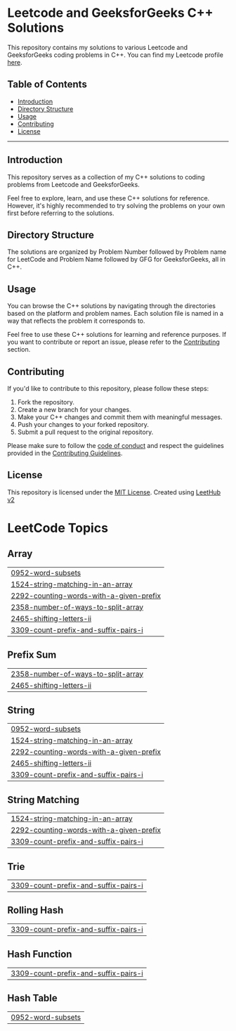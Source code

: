 # Leetcode and GeeksforGeeks C++ Solutions
This repository contains my solutions to various Leetcode and GeeksforGeeks coding problems in C++. You can find my Leetcode profile [here](https://leetcode.com/Dhvaniish/).

## Table of Contents

- [Introduction](#introduction)
- [Directory Structure](#directory-structure)
- [Usage](#usage)
- [Contributing](#contributing)
- [License](#license)

---

## Introduction

This repository serves as a collection of my C++ solutions to coding problems from Leetcode and GeeksforGeeks.

Feel free to explore, learn, and use these C++ solutions for reference. However, it's highly recommended to try solving the problems on your own first before referring to the solutions.

## Directory Structure

The solutions are organized by Problem Number followed by Problem name for LeetCode and Problem Name followed by GFG for GeeksforGeeks, all in C++.

## Usage

You can browse the C++ solutions by navigating through the directories based on the platform and problem names. Each solution file is named in a way that reflects the problem it corresponds to.

Feel free to use these C++ solutions for learning and reference purposes. If you want to contribute or report an issue, please refer to the [Contributing](#contributing) section.

## Contributing

If you'd like to contribute to this repository, please follow these steps:

1. Fork the repository.
2. Create a new branch for your changes.
3. Make your C++ changes and commit them with meaningful messages.
4. Push your changes to your forked repository.
5. Submit a pull request to the original repository.

Please make sure to follow the [code of conduct](CODE_OF_CONDUCT.md) and respect the guidelines provided in the [Contributing Guidelines](CONTRIBUTING.md).

## License

This repository is licensed under the [MIT License](LICENSE).
Created using [LeetHub v2](https://chrome.google.com/webstore/detail/leethub/aciombdipochlnkbpcbgdpjffcfdbggi/related)

<!---LeetCode Topics Start-->
# LeetCode Topics
## Array
|  |
| ------- |
| [0952-word-subsets](https://github.com/Dhvaniish/LeetCode/tree/master/0952-word-subsets) |
| [1524-string-matching-in-an-array](https://github.com/Dhvaniish/LeetCode/tree/master/1524-string-matching-in-an-array) |
| [2292-counting-words-with-a-given-prefix](https://github.com/Dhvaniish/LeetCode/tree/master/2292-counting-words-with-a-given-prefix) |
| [2358-number-of-ways-to-split-array](https://github.com/Dhvaniish/LeetCode/tree/master/2358-number-of-ways-to-split-array) |
| [2465-shifting-letters-ii](https://github.com/Dhvaniish/LeetCode/tree/master/2465-shifting-letters-ii) |
| [3309-count-prefix-and-suffix-pairs-i](https://github.com/Dhvaniish/LeetCode/tree/master/3309-count-prefix-and-suffix-pairs-i) |
## Prefix Sum
|  |
| ------- |
| [2358-number-of-ways-to-split-array](https://github.com/Dhvaniish/LeetCode/tree/master/2358-number-of-ways-to-split-array) |
| [2465-shifting-letters-ii](https://github.com/Dhvaniish/LeetCode/tree/master/2465-shifting-letters-ii) |
## String
|  |
| ------- |
| [0952-word-subsets](https://github.com/Dhvaniish/LeetCode/tree/master/0952-word-subsets) |
| [1524-string-matching-in-an-array](https://github.com/Dhvaniish/LeetCode/tree/master/1524-string-matching-in-an-array) |
| [2292-counting-words-with-a-given-prefix](https://github.com/Dhvaniish/LeetCode/tree/master/2292-counting-words-with-a-given-prefix) |
| [2465-shifting-letters-ii](https://github.com/Dhvaniish/LeetCode/tree/master/2465-shifting-letters-ii) |
| [3309-count-prefix-and-suffix-pairs-i](https://github.com/Dhvaniish/LeetCode/tree/master/3309-count-prefix-and-suffix-pairs-i) |
## String Matching
|  |
| ------- |
| [1524-string-matching-in-an-array](https://github.com/Dhvaniish/LeetCode/tree/master/1524-string-matching-in-an-array) |
| [2292-counting-words-with-a-given-prefix](https://github.com/Dhvaniish/LeetCode/tree/master/2292-counting-words-with-a-given-prefix) |
| [3309-count-prefix-and-suffix-pairs-i](https://github.com/Dhvaniish/LeetCode/tree/master/3309-count-prefix-and-suffix-pairs-i) |
## Trie
|  |
| ------- |
| [3309-count-prefix-and-suffix-pairs-i](https://github.com/Dhvaniish/LeetCode/tree/master/3309-count-prefix-and-suffix-pairs-i) |
## Rolling Hash
|  |
| ------- |
| [3309-count-prefix-and-suffix-pairs-i](https://github.com/Dhvaniish/LeetCode/tree/master/3309-count-prefix-and-suffix-pairs-i) |
## Hash Function
|  |
| ------- |
| [3309-count-prefix-and-suffix-pairs-i](https://github.com/Dhvaniish/LeetCode/tree/master/3309-count-prefix-and-suffix-pairs-i) |
## Hash Table
|  |
| ------- |
| [0952-word-subsets](https://github.com/Dhvaniish/LeetCode/tree/master/0952-word-subsets) |
<!---LeetCode Topics End-->